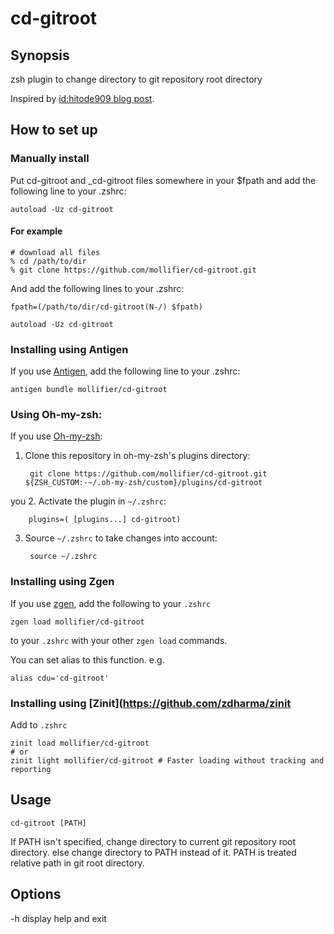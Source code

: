 # cd-gitroot

## Synopsis
zsh plugin to change directory to git repository root directory

Inspired by [id:hitode909 blog post](http://hitode909.hatenablog.com/entry/20100211/1265879271).

## How to set up

### Manually install

Put cd-gitroot and _cd-gitroot files somewhere in your $fpath and add the following line to your .zshrc:

```
autoload -Uz cd-gitroot
```

#### For example

```
# download all files
% cd /path/to/dir
% git clone https://github.com/mollifier/cd-gitroot.git
```

And add the following lines to your .zshrc:

```
fpath=(/path/to/dir/cd-gitroot(N-/) $fpath)

autoload -Uz cd-gitroot
```

### Installing using Antigen
If you use [Antigen](https://github.com/zsh-users/antigen), add the following line to your .zshrc:

```
antigen bundle mollifier/cd-gitroot
```
### Using Oh-my-zsh:
If you use [Oh-my-zsh](https://github.com/robbyrussell/oh-my-zsh):

1. Clone this repository in oh-my-zsh's plugins directory:

        git clone https://github.com/mollifier/cd-gitroot.git ${ZSH_CUSTOM:-~/.oh-my-zsh/custom}/plugins/cd-gitroot
you
2. Activate the plugin in `~/.zshrc`:

        plugins=( [plugins...] cd-gitroot)

3. Source `~/.zshrc`  to take changes into account:

        source ~/.zshrc
### Installing using Zgen
If you use [zgen](https://github.com/tarjoilija/zgen), add the following to your `.zshrc`
```
zgen load mollifier/cd-gitroot
```
to your `.zshrc` with your other `zgen load` commands.

You can set alias to this function.
e.g.

```
alias cdu='cd-gitroot'
```

### Installing using [Zinit](https://github.com/zdharma/zinit

Add to `.zshrc`

```
zinit load mollifier/cd-gitroot
# or
zinit light mollifier/cd-gitroot # Faster loading without tracking and reporting
```

## Usage

```
cd-gitroot [PATH]
```

If PATH isn't specified, change directory to current git repository root directory.
else change directory to PATH instead of it.
PATH is treated relative path in git root directory.

## Options
\-h display help and exit

